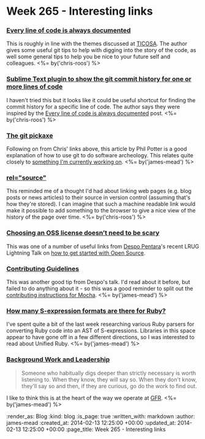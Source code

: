 Week 265 - Interesting links
============================

### [Every line of code is always documented](http://mislav.uniqpath.com/2014/02/hidden-documentation/)

This is roughly in line with the themes discussed at [TICOSA](http://ticosa.org/). The author gives some useful git tips to help with digging into the story of the code, as well some general tips to help you be nice to your future self and colleagues. <%= by('chris-roos') %>

### [Sublime Text plugin to show the git commit history for one or more lines of code](https://github.com/cbumgard/GitCommitMsg)

I haven't tried this but it looks like it could be useful shortcut for finding the commit history for a specific line of code. The author says they were inspired by the [Every line of code is always documented](http://mislav.uniqpath.com/2014/02/hidden-documentation/) post. <%= by('chris-roos') %>

### [The git pickaxe](http://www.philandstuff.com/2014/02/09/git-pickaxe.html)

Following on from Chris' links above, this article by Phil Potter is a good explanation of how to use git to do software archeology. This relates quite closely to [something I'm currently working on](https://github.com/freerange/method_log). <%= by('james-mead') %>

### [rel="source"](http://adactio.com/journal/6667/)

This reminded me of a thought I'd had about linking web pages (e.g. blog posts or news articles) to their source in version control (assuming that's how they're stored). I can imagine that such a machine readable link would make it possible to add something to the browser to give a nice view of the history of the page over time. <%= by('chris-roos') %>

### [Choosing an OSS license doesn’t need to be scary](http://choosealicense.com/)

This was one of a number of useful links from [Despo Pentara](https://twitter.com/despo)'s recent LRUG Lightning Talk on [how to get started with Open Source](https://skillsmatter.com/skillscasts/5057-open-source-how-to-get-started).

### [Contributing Guidelines](https://github.com/blog/1184-contributing-guidelines)

This was another good tip from Despo's talk. I'd read about it before, but failed to do anything about it - so this was a good reminder to split out the [contributing instructions for Mocha](https://github.com/freerange/mocha/commit/7095aaad20d283ca4b710aa534a397c2136dfe12). <%= by('james-mead') %>

### [How many S-expression formats are there for Ruby?](http://www.matijs.net/blog/2012/11/04/how-many-s-expression-formats-are-there-for-ruby)

I've spent quite a bit of the last week researching various Ruby parsers for converting Ruby code into an AST of S-expressions. Libraries in this space appear to have gone off in a few different directions, so I was interested to read about Unified Ruby. <%= by('james-mead') %>

### [Background Work and Leadership](https://www.facebook.com/notes/kent-beck/background-work-and-leadership/712114115488122)

> Someone who habitually digs deeper than strictly necessary is worth listening to.  When they know, they will say so.  When they don't know, they'll say so and then, if they are curious, go do the work to find out.

I like to think this is at the heart of the way we operate at [GFR](/). <%= by('james-mead') %>

:render_as: Blog
:kind: blog
:is_page: true
:written_with: markdown
:author: james-mead
:created_at: 2014-02-13 12:25:00 +00:00
:updated_at: 2014-02-13 12:25:00 +00:00
:page_title: Week 265 - Interesting links
